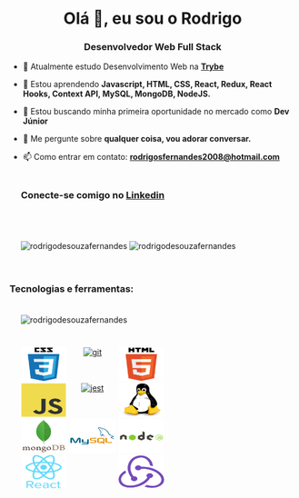<h1 align="center">Olá 👋, eu sou o Rodrigo</h1>
<h3 align="center">Desenvolvedor Web Full Stack</h3>

- 🔭 Atualmente estudo Desenvolvimento Web na <a href="https://www.betrybe.com/">**Trybe**</a>

- 🌱 Estou aprendendo **Javascript, HTML, CSS, React, Redux, React Hooks, Context API, MySQL, MongoDB, NodeJS.**

- 🤝 Estou buscando minha primeira oportunidade no mercado como **Dev Júnior**

- 💬 Me pergunte sobre **qualquer coisa, vou adorar conversar.**

- 📫 Como entrar em contato: **rodrigosfernandes2008@hotmail.com**

<h3 style="padding:20px">Conecte-se comigo no <a href=https://www.linkedin.com/in/rodrigo-de-souza-fernandes target="blank">Linkedin</a></h3>

<div style="display: flex; align-items:center; flex-wrap:wrap; padding:20px">
<p>&nbsp;<img align="left"  src="https://github-readme-stats.vercel.app/api?username=rodrigodesouzafernandes&show_icons=true&locale=en" alt="rodrigodesouzafernandes" /></p>

<p><img align="rigth" src="https://github-readme-streak-stats.herokuapp.com/?user=rodrigodesouzafernandes&" alt="rodrigodesouzafernandes" /></p>
</div>

<h3 align="left">Tecnologias e ferramentas:</h3>
<p><img style="padding:20px; float:left"  src="https://github-readme-stats.vercel.app/api/top-langs?username=rodrigodesouzafernandes&show_icons=true&locale=en&layout=compact" alt="rodrigodesouzafernandes" /></p>
<p style="display:flex; justify-content:space-between; padding:20px; flex-wrap:wrap; width:50%"> <a href="https://www.w3schools.com/css/" target="_blank"> <img src="https://raw.githubusercontent.com/devicons/devicon/master/icons/css3/css3-original-wordmark.svg" alt="css3" width="80" height="60"/> </a> <a href="https://git-scm.com/" target="_blank"> <img src="https://www.vectorlogo.zone/logos/git-scm/git-scm-icon.svg" alt="git" width="80" height="60"/> </a> <a href="https://www.w3.org/html/" target="_blank"> <img src="https://raw.githubusercontent.com/devicons/devicon/master/icons/html5/html5-original-wordmark.svg" alt="html5" width="80" height="60"/> </a> <a href="https://developer.mozilla.org/en-US/docs/Web/JavaScript" target="_blank"> <img src="https://raw.githubusercontent.com/devicons/devicon/master/icons/javascript/javascript-original.svg" alt="javascript" width="80" height="60"/> </a> <a href="https://jestjs.io" target="_blank"> <img src="https://www.vectorlogo.zone/logos/jestjsio/jestjsio-icon.svg" alt="jest" width="80" height="60"/> </a> <a href="https://www.linux.org/" target="_blank"> <img src="https://raw.githubusercontent.com/devicons/devicon/master/icons/linux/linux-original.svg" alt="linux" width="80" height="60"/> </a> <a href="https://www.mongodb.com/" target="_blank"> <img src="https://raw.githubusercontent.com/devicons/devicon/master/icons/mongodb/mongodb-original-wordmark.svg" alt="mongodb" width="80" height="60"/> </a> <a href="https://www.mysql.com/" target="_blank"> <img src="https://raw.githubusercontent.com/devicons/devicon/master/icons/mysql/mysql-original-wordmark.svg" alt="mysql" width="80" height="60"/> </a> <a href="https://nodejs.org" target="_blank"> <img src="https://raw.githubusercontent.com/devicons/devicon/master/icons/nodejs/nodejs-original-wordmark.svg" alt="nodejs" width="80" height="60"/> </a> <a href="https://reactjs.org/" target="_blank"> <img src="https://raw.githubusercontent.com/devicons/devicon/master/icons/react/react-original-wordmark.svg" alt="react" width="80" height="60"/> </a> <a href="https://redux.js.org" target="_blank"> <img src="https://raw.githubusercontent.com/devicons/devicon/master/icons/redux/redux-original.svg" alt="redux" width="80" height="60" /> </a> </p>
